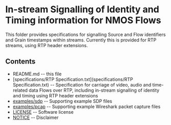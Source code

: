 # In-stream Signalling of Identity and Timing information for NMOS Flows

This folder provides specifications for signalling Source and Flow identifiers and Grain timestamps within streams. Currently this is provided for RTP streams, using RTP header extensions.

## Contents
* README.md -- this file
* [specifications/RTP Specification.txt](specifications/RTP Specification.txt) -- Specification for carriage of video, audio and time-related data Flows over RTP, including in-stream signalling of identity and timing using RTP header extensions
* [examples/sdp](examples/sdp) -- Supporting example SDP files
* [examples/pcap](examples/pcap) -- Supporting example Wireshark packet capture files
* [LICENSE](LICENSE) -- Software license
* [NOTICE](NOTICE) -- Disclaimer


